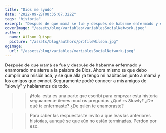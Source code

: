 ```yaml
---
title: "Dios me ayudo"
date: "2022-09-28T08:35:07.322Z"
tags: "historia"
excerpt: "Después de que mamá se fue y después de haberme enfermado y enamorado me aferre a la palabra de Dios. Ahora mismo se que debo cumplir una misión acá, y se que alla ya tengo mi habitación junto a mamá y los amigos que conoci. Seguramente por podré conocer a mis amigos de slowly y hablaremos de todo."
coverImage: "/assets/blog/variables/variablesSocialNetwork.jpeg"
author:
  name: Wilson Quispe
  picture: "/assets/blog/authors/profileWilson.jpg"
ogImage:
  url: "/assets/blog/variables/variablesSocialNetwork.jpeg"
---
```


Después de que mamá se fue y después de haberme enfermado y enamorado me aferre a la palabra de Dios. Ahora mismo se que debo cumplir una misión acá, y se que alla ya tengo mi habitación junto a mamá y los amigos que conoci. Seguramente podré conocer a mis amigos de "slowly" y hablaremos de todo.

> > ¡Hola! esta es una parte que escribi para empezar esta historia seguramente tienes muchas preguntas ¿Qué es Slowly? ¿De qué te enfermaste? ¿De quién te enamoraste?

> > Para saber las respuestas te invito a que leas las anteriores historias, aunqué se que aún no están terminadas. Perdon por eso.
